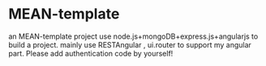 # MEAN-template
an MEAN-template project
use node.js+mongoDB+express.js+angularjs to build a project.
mainly use RESTAngular , ui.router to support my angular part.
Please add authentication code by yourself!
